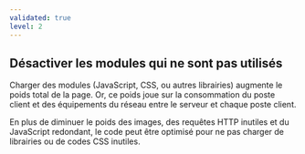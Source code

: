 ```yaml
---
validated: true
level: 2
---
```


## Désactiver les modules qui ne sont pas utilisés

Charger des modules (JavaScript, CSS, ou autres librairies) augmente le poids total de la page. Or, ce poids joue sur la consommation du poste client et des équipements du réseau entre le serveur et chaque poste client.

En plus de diminuer le poids des images, des requêtes HTTP inutiles et du JavaScript redondant, le code peut être optimisé pour ne pas charger de librairies ou de codes CSS inutiles.

